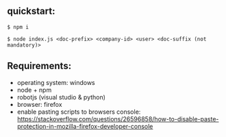 ## quickstart:

``$ npm i``

``$ node index.js <doc-prefix> <company-id> <user> <doc-suffix (not mandatory)>``

## Requirements:
- operating system: windows
- node + npm
- robotjs (visual studio & python)
- browser: firefox
- enable pasting scripts to browsers console: https://stackoverflow.com/questions/26596858/how-to-disable-paste-protection-in-mozilla-firefox-developer-console
